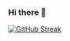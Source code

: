 ### Hi there 👋

[![GitHub Streak](http://github-readme-streak-stats.herokuapp.com?user=marj3220&theme=highcontrast&hide_border=true&background=000000)](https://git.io/streak-stats)
<!--
**marj3220/marj3220** is a ✨ _special_ ✨ repository because its `README.md` (this file) appears on your GitHub profile.

Here are some ideas to get you started:

- 🔭 I’m currently working on ...
- 🌱 I’m currently learning ...
- 👯 I’m looking to collaborate on ...
- 🤔 I’m looking for help with ...
- 💬 Ask me about ...
- 📫 How to reach me: ...
- 😄 Pronouns: ...
- ⚡ Fun fact: ...
-->
